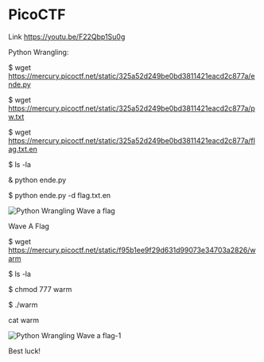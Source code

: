 # PicoCTF

Link https://youtu.be/F22Qbp1Su0g

Python Wrangling: 

$ wget https://mercury.picoctf.net/static/325a52d249be0bd3811421eacd2c877a/ende.py

$ wget https://mercury.picoctf.net/static/325a52d249be0bd3811421eacd2c877a/pw.txt

$ wget https://mercury.picoctf.net/static/325a52d249be0bd3811421eacd2c877a/flag.txt.en

$ ls -la

& python ende.py

$ python ende.py -d flag.txt.en

![Python Wrangling   Wave a flag](https://user-images.githubusercontent.com/67795345/155924217-69cc4998-b126-4c49-847b-47f84915030a.jpeg)



Wave A Flag 

$ wget https://mercury.picoctf.net/static/f95b1ee9f29d631d99073e34703a2826/warm

$ ls -la

$ chmod 777 warm

$ ./warm

cat warm

![Python Wrangling   Wave a flag-1](https://user-images.githubusercontent.com/67795345/155924296-322ee853-b190-4dfc-a254-19a23f942dbd.jpeg)

Best luck! 
